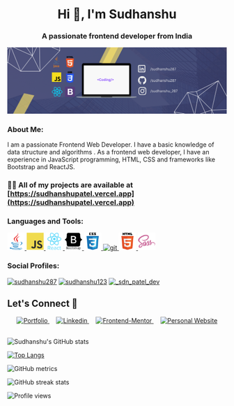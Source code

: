 <h1 align="center">Hi 👋, I'm Sudhanshu</h1>
<h3 align="center">A passionate frontend developer from India</h3>

![GitHub Banner Image](https://github.com/sudhanshu287/sudhanshu287/blob/main/Github-Cover.png)


<h3 align="left">About Me:</h3>

I am a passionate Frontend Web Developer.
I have a basic knowledge of data structure and algorithms . As a frontend web developer, I have an experience in JavaScript programming, HTML, CSS and frameworks like Bootstrap and ReactJS.

### 👨‍💻 All of my projects are available at [https://sudhanshupatel.vercel.app](https://sudhanshupatel.vercel.app)

<!-- Language and tools section -->

<h3 align="left">Languages and Tools:</h3>

<p align="left"> 
  
   <a href="https://www.java.com" target="_blank" rel="noreferrer"> <img src="https://raw.githubusercontent.com/devicons/devicon/master/icons/java/java-original.svg" alt="java" width="40" height="40"/> </a>  <a href="https://developer.mozilla.org/en-US/docs/Web/JavaScript" target="_blank" rel="noreferrer"> <img src="https://raw.githubusercontent.com/devicons/devicon/master/icons/javascript/javascript-original.svg" alt="javascript" width="40" height="40"/> </a>
  <a href="https://reactjs.org/" target="_blank" rel="noreferrer"> <img src="https://raw.githubusercontent.com/devicons/devicon/master/icons/react/react-original-wordmark.svg" alt="react" width="40" height="40"/> </a> <a href="https://getbootstrap.com" target="_blank" rel="noreferrer"> <img src="https://raw.githubusercontent.com/devicons/devicon/master/icons/bootstrap/bootstrap-plain-wordmark.svg" alt="bootstrap" width="40" height="40"/> </a>  <a href="https://www.w3schools.com/css/" target="_blank" rel="noreferrer"> <img src="https://raw.githubusercontent.com/devicons/devicon/master/icons/css3/css3-original-wordmark.svg" alt="css3" width="40" height="40"/> </a> <a href="https://git-scm.com/" target="_blank" rel="noreferrer"> <img src="https://www.vectorlogo.zone/logos/git-scm/git-scm-icon.svg" alt="git" width="40" height="40"/> </a> <a href="https://www.w3.org/html/" target="_blank" rel="noreferrer"> <img src="https://raw.githubusercontent.com/devicons/devicon/master/icons/html5/html5-original-wordmark.svg" alt="html5" width="40" height="40"/> </a> <a href="https://sass-lang.com" target="_blank" rel="noreferrer"> <img src="https://raw.githubusercontent.com/devicons/devicon/master/icons/sass/sass-original.svg" alt="sass" width="40" height="40"/> </a> </p>

<!-- Socials Profiles -->

<h3 align="left">Social Profiles:</h3>

<p align="left">
<a href="https://dev.to/sudhanshu287" target="blank"><img align="center" src="https://raw.githubusercontent.com/rahuldkjain/github-profile-readme-generator/master/src/images/icons/Social/devto.svg" alt="sudhanshu287" height="30" width="40" /></a>
<a href="https://linkedin.com/in/sudhanshu123" target="blank"><img align="center" src="https://raw.githubusercontent.com/rahuldkjain/github-profile-readme-generator/master/src/images/icons/Social/linked-in-alt.svg" alt="sudhanshu123" height="30" width="40" /></a>
<a href="https://instagram.com/_sdn_patel_dev" target="blank"><img align="center" src="https://raw.githubusercontent.com/rahuldkjain/github-profile-readme-generator/master/src/images/icons/Social/instagram.svg" alt="_sdn_patel_dev" height="30" width="40" /></a>
</p>

## **Let's Connect 👋**

<div align=center>
<a href="https://sudhanshupatel.vercel.app/" target="_blank">
    <img src="https://img.shields.io/badge/my_portfolio-000?style=for-the-badge&logo=ko-fi&logoColor=white" alt=Portfolio>
  </a>&nbsp;&nbsp;&nbsp;
  <a href="https://linkedin.com/in/sudhanshu287" target="_blank">
    <img src="https://img.shields.io/badge/linkedin%20Profile-%2300acee.svg?color=405DE6&style=for-the-badge&logo=linkedin&logoColor=white" alt=Linkedin>
  </a>&nbsp;&nbsp;&nbsp;

  <a href="https://www.frontendmentor.io/profile/sudhanshu287" target="_blank">
    <img src="https://img.shields.io/badge/FEM%20Profile-f8f9f8?style=for-the-badge&logo=Frontend-Mentor&logoColor=black" alt="Frontend-Mentor">
  </a> &nbsp;&nbsp;&nbsp;

  <a href="https://www.github.com/sudhanshu287/" target="_blank">
    <img src="https://img.shields.io/badge/Github%20Profile-131313?style=for-the-badge&logo=github&logoColor=white" alt="Personal Website">
  </a>

</div>
<br>

<!--  Github Stats-->

![Sudhanshu's GitHub stats](https://github-readme-stats.vercel.app/api?username=sudhanshu287&show_icons=true&theme=radical)



[![Top Langs](https://github-readme-stats.vercel.app/api/top-langs/?username=sudhanshu287)](https://github.com/anuraghazra/github-readme-stats)

 

![GitHub metrics](https://metrics.lecoq.io/sudhanshu287)  

![GitHub streak stats](https://streak-stats.demolab.com/?user=sudhanshu287)  

![Profile views](https://gpvc.arturio.dev/sudhanshu287)  




